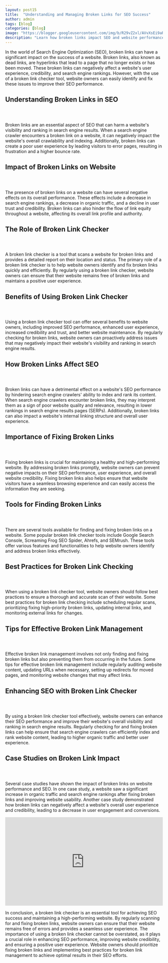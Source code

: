```yaml
---
layout: post15
title:  "Understanding and Managing Broken Links for SEO Success"
author: admin
tags: [blog]
categories: [blog]
image: "https://blogger.googleusercontent.com/img/b/R29vZ2xl/AVvXsEi9aR5SwWKS8jGCjQdSGa1doCycQ5NRMDYBnzFkvCwGCGhefvT3gqqS455RChkfssJtZ3f-zI7pPo0P5ItRbvRy9n00CRE9BA4TDmgQ9ed3QUfWrIs60RWrgOzdp7rJrt735o1CLuGiC7VfuqvxmFw5mTFy1wHPf4MSX1vs0RsGhMM7b7PxiycFdjX0sGiw/s1600/20240429_201949.png"
description: "Learn how broken links impact SEO and website performance. Discover the benefits of using a broken link checker to maintain a healthy website."
---
```



<p>In the world of Search Engine Optimization (SEO), broken links can have a significant impact on the success of a website. Broken links, also known as dead links, are hyperlinks that lead to a page that no longer exists or has been moved. These broken links can negatively affect a website's user experience, credibility, and search engine rankings. However, with the use of a broken link checker tool, website owners can easily identify and fix these issues to improve their SEO performance.</p>
<h2>Understanding Broken Links in SEO</h2>
<div class="separator" style="clear: both;"><a href="/page2/" style="display: block; padding: 1em 0; text-align: center; "><img alt="" border="0" data-original-height="414" data-original-width="736" src="https://blogger.googleusercontent.com/img/b/R29vZ2xl/AVvXsEhdHAAvVVHiLl7lpkAgnr9pgaXCIULN_tuvzr2HHpvIFyTLeqSlbN5sCMFZMA1AD20k-Um5IjRB66TVVqP9MxLryEL4NAg2T-yNqxLsQ3Pbl8mwAlZ-SA6jTzdpeqL3kf6VFJ2DXFZ27zVUtXiB8EMNImyNDDjdSapjsy9-KTChS-ngQKknKwLKzr8kUJQu/s1600/20240429_202330.jpg"/></a></div>
<p>Broken links are an essential aspect of SEO that can harm a website's visibility and ranking in search engine results. When a search engine crawler encounters a broken link on a website, it can negatively impact the website's overall crawlability and indexing. Additionally, broken links can create a poor user experience by leading visitors to error pages, resulting in frustration and a higher bounce rate.</p>
<h2>Impact of Broken Links on Website</h2>
<div class="separator" style="clear: both;"><a href="/page3/" style="display: block; padding: 1em 0; text-align: center; "><img alt="" border="0" data-original-height="360" data-original-width="640" src="https://blogger.googleusercontent.com/img/b/R29vZ2xl/AVvXsEh8XO6RcsxUUxyp-GKCsk2rVZZ4jCcif8excoRZMi3DIblhkA3aU95QJBZp0hI8NGU78AIBAKn38s4T9mx-OoxdYaRZ2HB3URaYoUykM1oXsBrr7vFBGkFfS4lnO6CW27Q68vbzfkOmbsNJiKmo1f1f8H75UCsvOFetJJZpp2Q5dXpwyUV6Ye2SGaBN__JO/s1600/20240429_202426.jpg"/></a></div>
<p>The presence of broken links on a website can have several negative effects on its overall performance. These effects include a decrease in search engine rankings, a decrease in organic traffic, and a decline in user trust and credibility. Broken links can also hinder the flow of link equity throughout a website, affecting its overall link profile and authority.</p>
<h2>The Role of Broken Link Checker</h2><div class="separator" style="clear: both;"><a href="/page4/" style="display: block; padding: 1em 0; text-align: center; "><img alt="" border="0" data-original-height="225" data-original-width="400" src="https://blogger.googleusercontent.com/img/b/R29vZ2xl/AVvXsEhG0KSV0uMy3opTvjBBCZvIYwxTG64TF9G_t5AmKRvjIDpcr5skvrgGoq-TCc7_FiYX8qrQzJ26dtRzw551dKHxqbQsgDEYKChkN-rtEcyyLhSiIvDvYULlKjpi6aMbqZQwcFEFIS3cBirmgRfLMECZ_rPPOUtY8c5Qc2a8yfovYAOKpSYABG9o1pTIWw_L/s1600/20240429_202543.jpg"/></a></div>
<p>A broken link checker is a tool that scans a website for broken links and provides a detailed report on their location and status. The primary role of a broken link checker is to help website owners identify and fix broken links quickly and efficiently. By regularly using a broken link checker, website owners can ensure that their website remains free of broken links and maintains a positive user experience.</p>
<h2>Benefits of Using Broken Link Checker</h2>
<div class="separator" style="clear: both;"><a href="/page5/" style="display: block; padding: 1em 0; text-align: center; "><img alt="" border="0" data-original-height="402" data-original-width="715" src="https://blogger.googleusercontent.com/img/b/R29vZ2xl/AVvXsEhWqFd1vXYnDMUeLjC2pAycaHCK6ZlVMluK7pqHOKoeUM0AW97Dvcktjo10tJyi69qvKRNjNcnpOEDrdBnyj5fqFtOrZBlUJHPQtgftO7jcANwQ-VJruO0dbc__GCyPRkx4tyBAgxMmfFCFL1MuYw5TIPAAQ6Ca-_mkrVVNL1wEwR1ItFF_s_aAc0S0XG8q/s1600/20240429_202617.jpg"/></a></div>
<p>Using a broken link checker tool can offer several benefits to website owners, including improved SEO performance, enhanced user experience, increased credibility and trust, and better website maintenance. By regularly checking for broken links, website owners can proactively address issues that may negatively impact their website's visibility and ranking in search engine results.</p>
<h2>How Broken Links Affect SEO</h2><div class="separator" style="clear: both;"><a href="/page6/" style="display: block; padding: 1em 0; text-align: center; "><img alt="" border="0" data-original-height="390" data-original-width="693" src="https://blogger.googleusercontent.com/img/b/R29vZ2xl/AVvXsEi6ZwWQrwOlAdRk0Y47SlzY4KMLtvV6r2kaOs_dviJL8FgNEv8CbTLFGiSuf2meo7EkhSf2YLbtqtrvv8BPU7Te-7M3jaow0k03m5ou_q3U3Sm39hq9wmY3mFqYfBokgNAeRVsDn6qK5li0rOMM6z5SRsMMzUpKs6EhUU6bsFgeuy0RsafbXPeP8SRLllvD/s1600/20240429_202701.jpg"/></a></div>
<p>Broken links can have a detrimental effect on a website's SEO performance by hindering search engine crawlers' ability to index and rank its content. When search engine crawlers encounter broken links, they may interpret them as a sign of poor website quality and relevance, resulting in lower rankings in search engine results pages (SERPs). Additionally, broken links can also impact a website's internal linking structure and overall user experience.</p>
<h2>Importance of Fixing Broken Links</h2>
<div class="separator" style="clear: both;"><a href="/page7/" style="display: block; padding: 1em 0; text-align: center; "><img alt="" border="0" data-original-height="414" data-original-width="736" src="https://blogger.googleusercontent.com/img/b/R29vZ2xl/AVvXsEiaH98836o63retgihK8dTbogek93YUSDdwJB2VgH7sjVI-2mNQUNgrRqHRZfnyG-g167cmB13TV9jcZqQ9b8FGp0qTodKRDCLSgGvpFtFiS0Sddk6Qb08e8B2FVrF6Z8htAcSVEqKt-x5LXBmRWWdemP-dqp1uBYaJh9e0KBIlL7uWqZ5BNnMq5PQ16aGc/s1600/20240429_202853.jpg"/></a></div>
<p>Fixing broken links is crucial for maintaining a healthy and high-performing website. By addressing broken links promptly, website owners can prevent negative impacts on their SEO performance, user experience, and overall website credibility. Fixing broken links also helps ensure that website visitors have a seamless browsing experience and can easily access the information they are seeking.</p>
<h2>Tools for Finding Broken Links</h2>
<div class="separator" style="clear: both;"><a href="/page8/" style="display: block; padding: 1em 0; text-align: center; "><img alt="" border="0" data-original-height="414" data-original-width="736" src="https://blogger.googleusercontent.com/img/b/R29vZ2xl/AVvXsEgHo7oobzlkxEj2vKD8rnEDDX0cHP3TrKwMSGP05RAe0P5Dc63DqNXqNkNROxNBy4tXwMNluoX-W2eEos-h-38BZH5dYGjJEGJsQ_XDCYxCi5yAcPlj3vFVIaKlsedktf8Y5Ex55HiaU5PDjydW5kbIpVsOW2pE5w21sWJJYi2XjW3EOBV42bgKNC9Y2l4V/s1600/20240429_203015.jpg"/></a></div>
<p>There are several tools available for finding and fixing broken links on a website. Some popular broken link checker tools include Google Search Console, Screaming Frog SEO Spider, Ahrefs, and SEMrush. These tools offer various features and functionalities to help website owners identify and address broken links effectively.</p>
<h2>Best Practices for Broken Link Checking</h2>
<div class="separator" style="clear: both;"><a href="/page9/" style="display: block; padding: 1em 0; text-align: center; "><img alt="" border="0" data-original-height="400" data-original-width="711" src="https://blogger.googleusercontent.com/img/b/R29vZ2xl/AVvXsEh4g4QwoN2T-WFvsf9rCUttwbKnH7Iw3orXpEuWiveCWy8C929-CQhChbdu66-AqCbdOLHWB7N6B3Lu1krb3xt6Z5KRG4c9rsIyjI6ibvzIf5u-BnvpXef8Y84MkoBDk8_clv4hNU8v5FFRCxXWari_iGxDDZRkPhPFEQiyTS8AkjlekyKwPKvSABVlTJyA/s1600/20240429_203227.png"/></a></div>
<p>When using a broken link checker tool, website owners should follow best practices to ensure a thorough and accurate scan of their website. Some best practices for broken link checking include scheduling regular scans, prioritizing fixing high-priority broken links, updating internal links, and monitoring external links for changes.</p>
<h2>Tips for Effective Broken Link Management</h2><div class="separator" style="clear: both;"><a href="/page10/" style="display: block; padding: 1em 0; text-align: center; "><img alt="" border="0" data-original-height="257" data-original-width="457" src="https://blogger.googleusercontent.com/img/b/R29vZ2xl/AVvXsEhMtAyifhu5FPYltfS69Q-f4VlK-Jx3fZ03Ai8k0_eYlqeTU-E2yJupRHNB3KTLLRTIeXVYBiAdiuQ-5aZLmiVyKaQb1qL4tnMB-cLYthmA6P60bJPh9ylVWszCet-Hr091UXHzrrbshVVyMWyBlhSdrpjcGrYP9TU_gz18lUgC609cIkZYZ6VzmZQBMBuo/s1600/20240429_203345.jpg"/></a></div>
<p>Effective broken link management involves not only finding and fixing broken links but also preventing them from occurring in the future. Some tips for effective broken link management include regularly auditing website content, updating URLs when necessary, setting up redirects for moved pages, and monitoring website changes that may affect links.</p>
<h2>Enhancing SEO with Broken Link Checker</h2><div class="separator" style="clear: both;"><a href="/page11/" style="display: block; padding: 1em 0; text-align: center; "><img alt="" border="0" data-original-height="414" data-original-width="736" src="https://blogger.googleusercontent.com/img/b/R29vZ2xl/AVvXsEhDuY7RvUtZFMdzB-00dXgedggyxHbiszUlMgqyssTrzduVZw-D_FE2KoRYPMDx0iEqugRdtxbBQOQmuszpKCNFeGKYHDQvuwf9ERk_kv8yFzSpjx_w_y0MhyrJxoYyqPoLKe7GEvXWZa8rBi2BTayZftoMQ3yt_us9YJ28Htd_1YWLDz4FnYz0qR1KGxag/s1600/20240429_203624.jpg"/></a></div>
<p>By using a broken link checker tool effectively, website owners can enhance their SEO performance and improve their website's overall visibility and ranking in search engine results. Regularly checking for and fixing broken links can help ensure that search engine crawlers can efficiently index and rank website content, leading to higher organic traffic and better user experience.</p>
<h2>Case Studies on Broken Link Impact</h2>
<div class="separator" style="clear: both;"><a href="/page12/" style="display: block; padding: 1em 0; text-align: center; "><img alt="" border="0" data-original-height="380" data-original-width="676" src="https://blogger.googleusercontent.com/img/b/R29vZ2xl/AVvXsEjDk_dtDqsvYqdSYPzopmw5f8ekczgbAKV5LHskEnPOTVdRjDEbIR1qzS7e2zeyZq9rjS3EU1aYz4SADseskY4dm5ixy9DkF9shr5bt0AiSwnpT6_ss25lh2RwchyphenhyphenIfordUUXPP0Yth2P_pHcrdZZbKTuXOn8TefR6VXOladtP4-l174Y7ueqfln690WGVM/s1600/20240429_203543.jpg"/></a></div>
<p>Several case studies have shown the impact of broken links on website performance and SEO. In one case study, a website saw a significant increase in organic traffic and search engine rankings after fixing broken links and improving website usability. Another case study demonstrated how broken links can negatively affect a website's overall user experience and credibility, leading to a decrease in user engagement and conversions.</p>
<div style="position:relative;padding-bottom:56.25%;height:0;overflow:hidden;"> <iframe style="width:100%;height:100%;position:absolute;left:0px;top:0px;overflow:hidden" frameborder="0" type="text/html" src="https://www.dailymotion.com/embed/video/x51141g" width="100%" height="100%" allowfullscreen title="Understanding and Managing Broken Links for SEO Success" > </iframe> </div>
<p>In conclusion, a broken link checker is an essential tool for achieving SEO success and maintaining a high-performing website. By regularly scanning for and fixing broken links, website owners can ensure that their website remains free of errors and provides a seamless user experience. The importance of using a broken link checker cannot be overstated, as it plays a crucial role in enhancing SEO performance, improving website credibility, and ensuring a positive user experience. Website owners should prioritize fixing broken links and implementing best practices for broken link management to achieve optimal results in their SEO efforts.</p>



